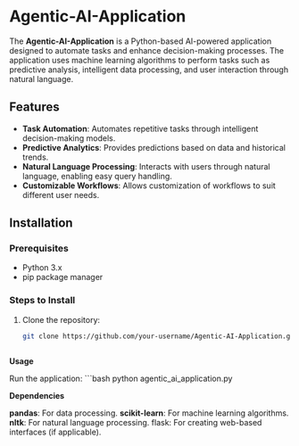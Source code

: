 # Agentic-AI-Application

The **Agentic-AI-Application** is a Python-based AI-powered application designed to automate tasks and enhance decision-making processes. The application uses machine learning algorithms to perform tasks such as predictive analysis, intelligent data processing, and user interaction through natural language.

## Features

- **Task Automation**: Automates repetitive tasks through intelligent decision-making models.
- **Predictive Analytics**: Provides predictions based on data and historical trends.
- **Natural Language Processing**: Interacts with users through natural language, enabling easy query handling.
- **Customizable Workflows**: Allows customization of workflows to suit different user needs.

## Installation

### Prerequisites
- Python 3.x
- pip package manager

### Steps to Install

1. Clone the repository:
   ```bash
   git clone https://github.com/your-username/Agentic-AI-Application.git



**Usage**

Run the application:
    ```bash
    python agentic_ai_application.py


**Dependencies**

**pandas**: For data processing.
**scikit-learn**: For machine learning algorithms.
**nltk**: For natural language processing.
flask: For creating web-based interfaces (if applicable).
